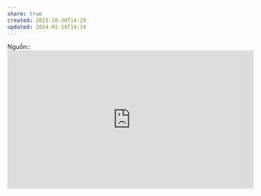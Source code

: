 ```yaml
---
share: true
created: 2023-10-30T14:29
updated: 2024-01-14T14:14
---
```

Nguồn:: <iframe width="560" height="315" src="https://www.youtube.com/embed/-C-JoyNuQJs?si=eJMzD1x3jp0rRjZj&t=761" title="YouTube video player" frameborder="0" allow="accelerometer; autoplay; clipboard-write; encrypted-media; gyroscope; picture-in-picture; web-share" referrerpolicy="strict-origin-when-cross-origin" allowfullscreen></iframe>